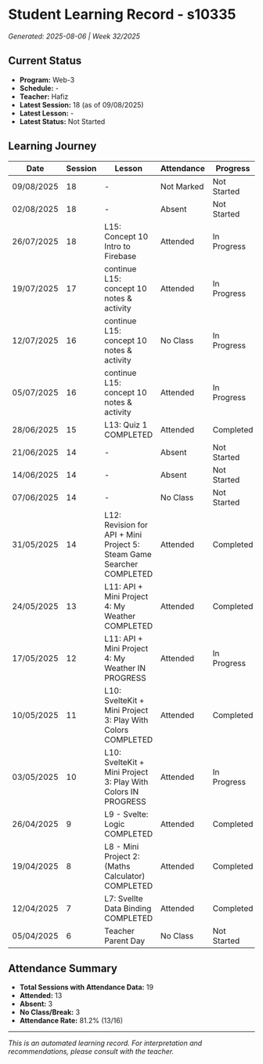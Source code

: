 # Student Learning Record - s10335
*Generated: 2025-08-06 | Week 32/2025*

## Current Status
- **Program:** Web-3
- **Schedule:**  -
- **Teacher:** Hafiz
- **Latest Session:** 18 (as of 09/08/2025)
- **Latest Lesson:** -
- **Latest Status:** Not Started

## Learning Journey
| Date | Session | Lesson | Attendance | Progress |
|------|---------|--------|------------|----------|
| 09/08/2025 | 18 | - | Not Marked | Not Started |
| 02/08/2025 | 18 | - | Absent | Not Started |
| 26/07/2025 | 18 | L15: Concept 10 Intro to Firebase | Attended | In Progress |
| 19/07/2025 | 17 | continue L15: concept 10 notes & activity | Attended | In Progress |
| 12/07/2025 | 16 | continue L15: concept 10 notes & activity | No Class | In Progress |
| 05/07/2025 | 16 | continue L15: concept 10 notes & activity | Attended | In Progress |
| 28/06/2025 | 15 | L13: Quiz 1 COMPLETED | Attended | Completed |
| 21/06/2025 | 14 | - | Absent | Not Started |
| 14/06/2025 | 14 | - | Absent | Not Started |
| 07/06/2025 | 14 | - | No Class | Not Started |
| 31/05/2025 | 14 | L12: Revision for API + Mini Project 5: Steam Game Searcher COMPLETED | Attended | Completed |
| 24/05/2025 | 13 | L11: API + Mini Project 4: My Weather COMPLETED | Attended | Completed |
| 17/05/2025 | 12 | L11: API + Mini Project 4: My Weather IN PROGRESS | Attended | In Progress |
| 10/05/2025 | 11 | L10: SvelteKit + Mini Project 3: Play With Colors COMPLETED | Attended | Completed |
| 03/05/2025 | 10 | L10: SvelteKit + Mini Project 3: Play With Colors IN PROGRESS | Attended | In Progress |
| 26/04/2025 | 9 | L9 - Svelte: Logic COMPLETED | Attended | Completed |
| 19/04/2025 | 8 | L8 - Mini Project 2: (Maths Calculator) COMPLETED | Attended | Completed |
| 12/04/2025 | 7 | L7: Svellte Data Binding COMPLETED | Attended | Completed |
| 05/04/2025 | 6 | Teacher Parent Day | No Class | Not Started |

## Attendance Summary
- **Total Sessions with Attendance Data:** 19
- **Attended:** 13
- **Absent:** 3
- **No Class/Break:** 3
- **Attendance Rate:** 81.2% (13/16)

---
*This is an automated learning record. For interpretation and recommendations, please consult with the teacher.*